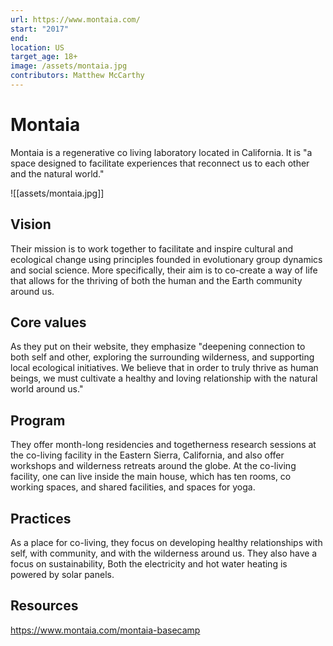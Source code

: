 ```yaml
---
url: https://www.montaia.com/
start: "2017"
end: 
location: US
target_age: 18+
image: /assets/montaia.jpg
contributors: Matthew McCarthy
---
```


# Montaia 

Montaia is a regenerative co living laboratory located in California. It is "a space designed to facilitate experiences that reconnect us to each other and the natural world." 

![[assets/montaia.jpg]]

## Vision  

Their mission is to work together to facilitate and inspire cultural and ecological change using principles founded in evolutionary group dynamics and social science.
More specifically, their aim is to co-create a way of life that allows for the thriving of both the human and the Earth community around us.

## Core values 

As they put on their website, they emphasize "deepening connection to both self and other, exploring the surrounding wilderness, and supporting local ecological initiatives. We believe that in order to truly thrive as human beings, we must cultivate a healthy and loving relationship with the natural world around us."

## Program

They offer month-long residencies and togetherness research sessions at the  co-living facility in the Eastern Sierra, California, and also offer workshops and wilderness retreats around the globe. At the co-living facility, one can live inside the main house, which has ten rooms, co working spaces, and shared facilities, and spaces for yoga. 

## Practices 

As a place for co-living, they  focus on developing healthy relationships with self, with community, and with the wilderness around us. They also have a focus on sustainability, Both the  electricity and  hot water heating is powered by solar panels.

## Resources 

https://www.montaia.com/montaia-basecamp